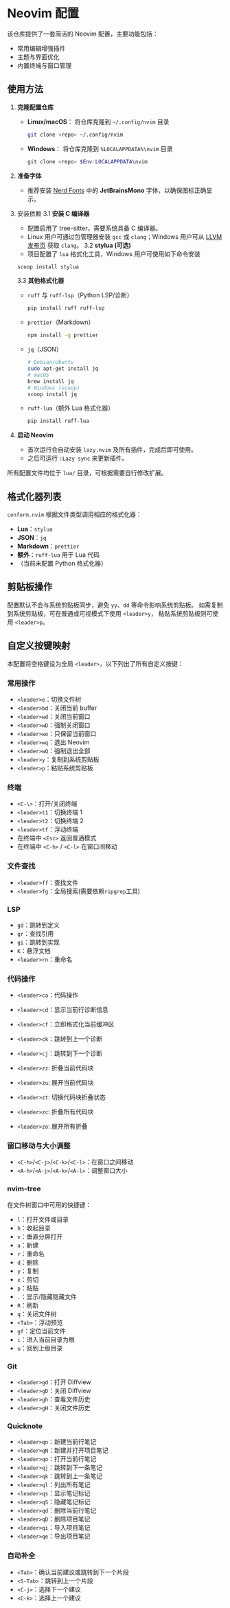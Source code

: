 # Neovim 配置

该仓库提供了一套简洁的 Neovim 配置，主要功能包括：

- 常用编辑增强插件
- 主题与界面优化
- 内置终端与窗口管理

## 使用方法

1. **克隆配置仓库**
   - **Linux/macOS**：
     将仓库克隆到 `~/.config/nvim` 目录
     ```bash
     git clone <repo> ~/.config/nvim
     ```
   - **Windows**：
     将仓库克隆到 `%LOCALAPPDATA%\nvim` 目录
     ```powershell
     git clone <repo> $Env:LOCALAPPDATA\nvim
     ```

2. **准备字体**
   - 推荐安装 [Nerd Fonts](https://www.nerdfonts.com/font-downloads) 中的 **JetBrainsMono** 字体，以确保图标正确显示。

3. 安装依赖
   3.1 **安装 C 编译器**
   - 配置启用了 tree-sitter，需要系统具备 C 编译器。
   - Linux 用户可通过包管理器安装 `gcc` 或 `clang`；Windows 用户可从 [LLVM 发布页](https://github.com/llvm/llvm-project/releases) 获取 `clang`。
     3.2 **stylua (可选)**
   - 项目配置了 `lua` 格式化工具，Windows 用户可使用如下命令安装

   ```powershell
   scoop install stylua
   ```

   3.3 **其他格式化器**
   - `ruff` 与 `ruff-lsp`（Python LSP/诊断）

     ```bash
     pip install ruff ruff-lsp
     ```

   - `prettier`（Markdown）

     ```bash
     npm install -g prettier
     ```

   - `jq`（JSON）

     ```bash
     # Debian/Ubuntu
     sudo apt-get install jq
     # macOS
     brew install jq
     # Windows (scoop)
     scoop install jq
     ```

   - `ruff-lua`（额外 Lua 格式化器）

     ```bash
     pip install ruff-lua
     ```

4. **启动 Neovim**
   - 首次运行会自动安装 `lazy.nvim` 及所有插件，完成后即可使用。
   - 之后可运行 `:Lazy sync` 来更新插件。

所有配置文件均位于 `lua/` 目录，可根据需要自行修改扩展。

## 格式化器列表

`conform.nvim` 根据文件类型调用相应的格式化器：

- **Lua**：`stylua`
- **JSON**：`jq`
- **Markdown**：`prettier`
- **额外**：`ruff-lua` 用于 Lua 代码
- （当前未配置 Python 格式化器）

## 剪贴板操作

配置默认不会与系统剪贴板同步，避免 `yy`、`dd` 等命令影响系统剪贴板。
如需复制到系统剪贴板，可在普通或可视模式下使用 `<leader>y`，
粘贴系统剪贴板则可使用 `<leader>p`。

## 自定义按键映射

本配置将空格键设为全局 `<leader>`，以下列出了所有自定义按键：

### 常用操作

- `<leader>e`：切换文件树
- `<leader>bd`：关闭当前 buffer
- `<leader>wd`：关闭当前窗口
- `<leader>wD`：强制关闭窗口
- `<leader>wo`：只保留当前窗口
- `<leader>wq`：退出 Neovim
- `<leader>wQ`：强制退出全部
- `<leader>y`：复制到系统剪贴板
- `<leader>p`：粘贴系统剪贴板

### 终端

- `<C-\>`：打开/关闭终端
- `<leader>t1`：切换终端 1
- `<leader>t2`：切换终端 2
- `<leader>tf`：浮动终端
- 在终端中 `<Esc>` 返回普通模式
- 在终端中 `<C-h>` / `<C-l>` 在窗口间移动

### 文件查找

- `<leader>ff`：查找文件
- `<leader>fg`：全局搜索(需要依赖`ripgrep`工具)

### LSP

- `gd`：跳转到定义
- `gr`：查找引用
- `gi`：跳转到实现
- `K`：悬浮文档
- `<leader>rn`：重命名

### 代码操作

- `<leader>ca`：代码操作
- `<leader>cd`：显示当前行诊断信息
- `<leader>cf`：立即格式化当前缓冲区
- `<leader>ck`：跳转到上一个诊断
- `<leader>cj`：跳转到下一个诊断

- `<leader>zz`: 折叠当前代码块
- `<leader>zu`: 展开当前代码块
- `<leader>zt`: 切换代码块折叠状态
- `<leader>zc`: 折叠所有代码块
- `<leader>zo`: 展开所有折叠

### 窗口移动与大小调整

- `<C-h>`/`<C-j>`/`<C-k>`/`<C-l>`：在窗口之间移动
- `<A-h>`/`<A-j>`/`<A-k>`/`<A-l>`：调整窗口大小

### nvim-tree

在文件树窗口中可用的快捷键：

- `l`：打开文件或目录
- `h`：收起目录
- `v`：垂直分屏打开
- `a`：新建
- `r`：重命名
- `d`：删除
- `y`：复制
- `x`：剪切
- `p`：粘贴
- `.`：显示/隐藏隐藏文件
- `R`：刷新
- `q`：关闭文件树
- `<Tab>`：浮动预览
- `gf`：定位当前文件
- `i`：进入当前目录为根
- `u`：回到上级目录

### Git

- `<leader>gd`：打开 Diffview
- `<leader>gD`：关闭 Diffview
- `<leader>gh`：查看文件历史
- `<leader>gH`：关闭文件历史

### Quicknote

- `<leader>qn`：新建当前行笔记
- `<leader>qN`：新建并打开项目笔记
- `<leader>qo`：打开当前行笔记
- `<leader>qj`：跳转到下一条笔记
- `<leader>qk`：跳转到上一条笔记
- `<leader>ql`：列出所有笔记
- `<leader>qs`：显示笔记标记
- `<leader>qS`：隐藏笔记标记
- `<leader>qd`：删除当前行笔记
- `<leader>qD`：删除项目笔记
- `<leader>qi`：导入项目笔记
- `<leader>qe`：导出项目笔记

### 自动补全

- `<Tab>`：确认当前建议或跳转到下一个片段
- `<S-Tab>`：跳转到上一个片段
- `<C-j>`：选择下一个建议
- `<C-k>`：选择上一个建议
